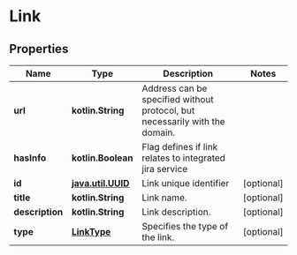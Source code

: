 
# Link

## Properties
| Name | Type | Description | Notes |
| ------------ | ------------- | ------------- | ------------- |
| **url** | **kotlin.String** | Address can be specified without protocol, but necessarily with the domain. |  |
| **hasInfo** | **kotlin.Boolean** | Flag defines if link relates to integrated jira service |  |
| **id** | [**java.util.UUID**](java.util.UUID.md) | Link unique identifier |  [optional] |
| **title** | **kotlin.String** | Link name. |  [optional] |
| **description** | **kotlin.String** | Link description. |  [optional] |
| **type** | [**LinkType**](LinkType.md) | Specifies the type of the link. |  [optional] |



